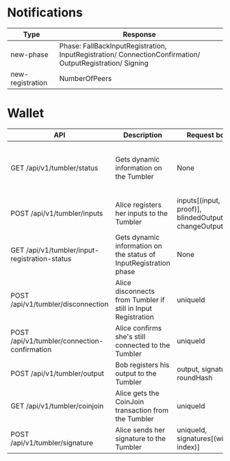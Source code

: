 # Notifications

| Type | Response   |
|------| -----------|
| new-phase  | Phase: FallBackInputRegistration, InputRegistration/ ConnectionConfirmation/ OutputRegistration/ Signing |
| new-registration  | NumberOfPeers |


# Wallet

|API | Description    | Request body    | Response body   |
|--- | ---- | ---- | ---- |
|GET /api/v1/tumbler/status | Gets dynamic information on the Tumbler | None  | phase, denomination, anonymitySet, timeSpentInInputRegistration, maximumInputsPerAlices, feePerInputs, feePerOutputs, version |
|POST /api/v1/tumbler/inputs  | Alice registers her inputs to the Tumbler | inputs[(input, proof)], blindedOutput, changeOutput | signedBlindedOutput, uniqueId |
|GET /api/v1/tumbler/input-registration-status  | Gets dynamic information on the status of InputRegistration phase | None | registeredPeerCount, requiredPeerCount, elapsedSeconds |
|POST /api/v1/tumbler/disconnection  | Alice disconnects from Tumbler if still in Input Registration | uniqueId | None |
|POST /api/v1/tumbler/connection-confirmation  | Alice confirms she's still connected to the Tumbler | uniqueId | roundHash |
|POST /api/v1/tumbler/output  | Bob registers his output to the Tumbler | output, signature, roundHash | None |
|GET /api/v1/tumbler/coinjoin  | Alice gets the CoinJoin transaction from the Tumbler | uniqueId | transaction |
|POST /api/v1/tumbler/signature  | Alice sends her signature to the Tumbler | uniqueId, signatures[(witness, index)] | None |
